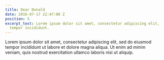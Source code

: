 ```yaml
---
title: Dear Donald
date: 2016-07-17 22:47:00 Z
position: 5
excerpt_text: Lorem ipsum dolor sit amet, consectetur adipiscing elit, sed do eiusmod
  tempor incididunt.
---
```


Lorem ipsum dolor sit amet, consectetur adipiscing elit, sed do eiusmod tempor incididunt ut labore et dolore magna aliqua. Ut enim ad minim veniam, quis nostrud exercitation ullamco laboris nisi ut aliquip.